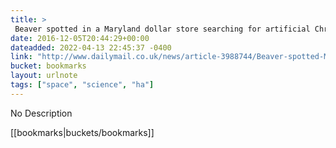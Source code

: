 ```yaml
---
title: > 
 Beaver spotted in a Maryland dollar store searching for artificial Christmas tree | Daily Mail Online
date: 2016-12-05T20:44:29+00:00
dateadded: 2022-04-13 22:45:37 -0400
link: "http://www.dailymail.co.uk/news/article-3988744/Beaver-spotted-Maryland-dollar-store-searching-artificial-Christmas-tree.html"
bucket: bookmarks
layout: urlnote
tags: ["space", "science", "ha"]
--- 
```

No Description
 <!-- end excerpt --> 
<div class='bucket'>[[bookmarks|buckets/bookmarks]]</div> 
